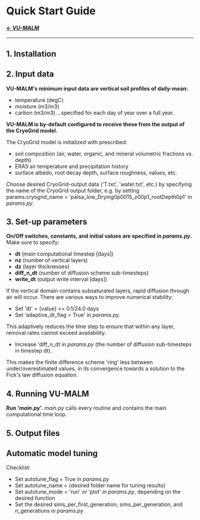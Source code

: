 
# Quick Start Guide

#### _[&larr; VU-MALM](vu_malm.md)_

---

## 1. Installation

## 2. Input data

**VU-MALM's minimum input data are vertical soil profiles of daily-mean:** 
- temperature (degC)
- moisture (m3/m3)
- carbon (m3/m3)
...specified for each day of year over a full year.

**VU-MALM is by-default configured to receive these from the output of the CryoGrid model.** 

The CryoGrid model is initialized with prescribed:
- soil composition (air, water, organic, and mineral volumetric fractions vs. depth)
- ERA5 air temperature and precipitation history
- surface albedo, root decay depth, surface roughness, values, etc.

Choose desired CryoGrid-output data ('T.txt', 'water.txt', etc.) by specifying the name of the CryoGrid output folder, e.g. by setting params.cryogrid_name = 'palsa_low_Drying0p0015_z00p1_rootDepth0p1' in _params.py_.

## 3. Set-up parameters

**On/Off switches, constants, and initial values are specified in _params.py_.**
Make sure to specify:
  - **dt** (main computational timestep [days])
  - **nz** (number of vertical layers)
  - **dz** (layer thicknesses)
  - **diff_n_dt** (number of diffusion scheme sub-timesteps)
  - **write_dt** (output write interval [days])

If the vertical domain contains subsaturated layers, rapid diffusion through air will occur. There are various ways to improve numerical stability:
  - Set 'dt' = {value} <= 0.1/24.0 days
  - Set 'adaptive_dt_flag = True' in _params.py_.
      
  This adaptively reduces the time step to ensure that within any layer, removal rates cannot exceed availability.
  - Increase 'diff_n_dt in _params.py_ (the number of diffusion sub-timesteps in timestep dt).

  This makes the finite difference scheme 'ring' less between under/overestimated values, in its convergence towards a solution to the Fick's law diffusion equation.

## 4. Running VU-MALM

**Run '_main.py_'.** 
_main.py_ calls every routine and contains the main computational time loop.

## 5. Output files

## Automatic model tuning

Checklist:
  - Set autotune_flag = True _in params.py_
  - Set autotune_name = {desired folder name for tuning results}
  - Set autotune_mode = 'run' _or_ 'plot' _in params.py_, depending on the desired function
  - Set the desired sims_per_first_generation, sims_per_generation, and n_generations _in params.py_
